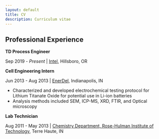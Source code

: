```yaml
---
layout: default
title: CV
description: Curriculum vitae
---
```


## Professional Experience

**TD Process Engineer**

Sep 2019 - *Present* \| [Intel](intel.com), Hillsboro, OR

**Cell Engineering Intern**

Jun 2013 - Aug 2013 \| [EnerDel](enerdel.com), Indianapolis, IN

* Characterized and developed electrochemical testing protocol for Lithium Titanate Oxide for potential use in Li-ion batteries
* Analysis methods included SEM, ICP-MS, XRD, FTIR, and Optical microscopy

**Lab Technician**

Aug 2011 - May 2013 \| [Chemistry Department, Rose-Hulman Institute of Technology](www.rose-hulman.edu/academics/academic-departments/chemistry-and-biochemistry/index.html), Terre Haute, IN
